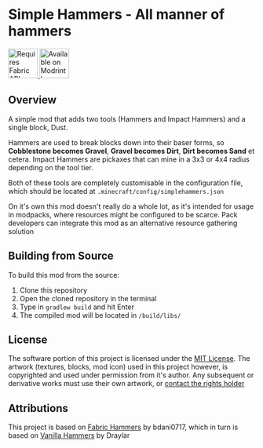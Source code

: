 # Simple Hammers - All manner of hammers

<a href="https://modrinth.com/mod/fabric-api/">
  <img src="https://raw.githubusercontent.com/gist/jenchanws/842eee8428e1e0aec20de4594878156a/raw/1fc7a8dfba76460bedba7fa0b5516b917815e39c/fabric-api.svg" title="Requires Fabric API >= 0.86.1" alt="Requires Fabric API >= 0.86.1" height="60">
</a>

<a href="https://modrinth.com/mod/simple-hammers/">
  <img src="https://raw.githubusercontent.com/gist/jenchanws/842eee8428e1e0aec20de4594878156a/raw/0dbefc2fcbec362d14f1689acb807183ceffdbe1/modrinth.svg"  alt="Available on Modrinth" height="60">
</a>


## Overview
A simple mod that adds two tools (Hammers and Impact Hammers) and a single block, Dust. 

Hammers are used to break blocks down into their baser forms, so **Cobblestone becomes Gravel**, **Gravel becomes Dirt**, **Dirt becomes Sand** et cetera. 
Impact Hammers are pickaxes that can mine in a 3x3 or 4x4 radius depending on the tool tier. 

Both of these tools are completely customisable in the configuration file, which should be located at `.minecraft/config/simplehammers.json`

On it's own this mod doesn't really do a whole lot, as it's intended for usage in modpacks, where resources might be configured to be scarce. Pack developers can integrate this mod as an alternative resource gathering solution 

## Building from Source
To build this mod from the source:

1. Clone this repository
2. Open the cloned repository in the terminal
3. Type in `gradlew build` and hit Enter
4. The compiled mod will be located in `/build/libs/`

## License

The software portion of this project is licensed under the [MIT License](https://github.com/ashtonqlb/simplehammers/blob/master/LICENSE). The artwork (textures, blocks, mod icon) used in this project however, is copyrighted and used under permission from it's author. Any subsequent or derivative works must use their own artwork, or [contact the rights holder](mailto:kgauthiermiller@gmail.com)

## Attributions
This project is based on [Fabric Hammers](https://github.com/bdani0717/fabric-hammers-1.20/tree/master) by bdani0717, which in turn is based on [Vanilla Hammers](https://github.com/Draylar/vanilla-hammers/) by Draylar

